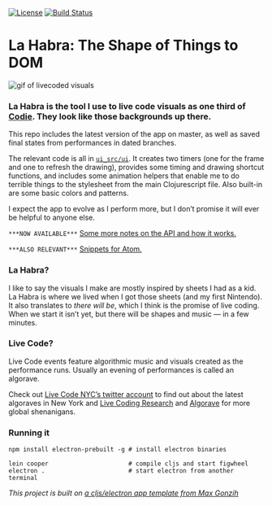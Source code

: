[![License](http://img.shields.io/:license-mit-blue.svg)](https://github.com/Gonzih/feeds2imap.clj/blob/master/LICENSE.md) [![Build Status](https://travis-ci.org/Gonzih/cljs-electron.svg?branch=master)](https://travis-ci.org/Gonzih/cljs-electron)

# La Habra: The Shape of Things to DOM

![gif of livecoded visuals](./docs/la-habra.gif)

### La Habra is the tool I use to live code visuals as one third of [Codie](https://codie.live). They look like those backgrounds up there.

This repo includes the latest version of the app on master, as well as saved final states from performances in dated branches.

The relevant code is all in [`ui_src/ui`](https://github.com/sarahgp/la-habra/tree/master/ui_src/ui). It creates two timers (one for the frame and one to refresh the drawing), provides some timing and drawing shortcut functions, and includes some animation helpers that enable me to do terrible things to the stylesheet from the main Clojurescript file. Also built-in are some basic colors and patterns.

I expect the app to evolve as I perform more, but I don’t promise it will ever be helpful to anyone else.

`***NOW AVAILABLE***` [Some more notes on the API and how it works.](./docs/how-to.md)

`***ALSO RELEVANT***` [Snippets for Atom.](https://github.com/sarahgp/la-habra-snippets)

### La Habra?
I like to say the visuals I make are mostly inspired by sheets I had as a kid. La Habra is where we lived when I got those sheets (and my first Nintendo). It also translates to _there will be_, which I think is the promise of live coding. When we start it isn’t yet, but there will be shapes and music — in a few minutes.

### Live Code?

Live Code events feature algorithmic music and visuals created as the performance runs. Usually an evening of performances is called an algorave.

Check out [Live Code NYC’s twitter account](https://twitter.com/livecodenyc) to find out about the latest algoraves in New York and [Live Coding Research](https://twitter.com/livecodenet) and [Algorave](https://twitter.com/algorave) for more global shenanigans.


### Running it

```shell
npm install electron-prebuilt -g # install electron binaries

lein cooper                      # compile cljs and start figwheel
electron .                       # start electron from another terminal
```

*This project is built on [a cljs/electron app template from Max Gonzih](https://github.com/Gonzih/cljs-electron)*
